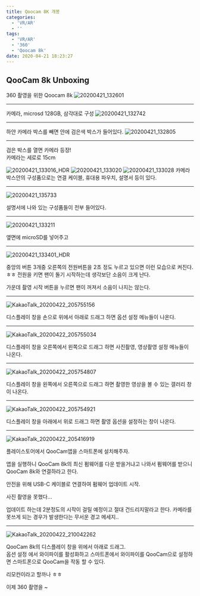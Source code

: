 ```yaml
---
title: Qoocam 8K 개봉
categories:
  - 'VR/AR'
  - ''
tags:
  - 'VR/AR'
  - '360'
  - 'Qoocam 8k'
date: 2020-04-21 18:23:27
---
```

## QooCam 8k Unboxing
360 촬영을 위한 Qoocam 8k
![20200421_132601](https://user-images.githubusercontent.com/53321666/79977451-3fb7c800-84d9-11ea-9459-22fa6456aac3.jpg)

--------------
카메라, microsd 128GB, 삼각대로 구성
![20200421_132742](https://user-images.githubusercontent.com/53321666/79977541-65dd6800-84d9-11ea-88ed-6a722c2854dc.jpg)

--------
하얀 카메라 박스를 빼면 안에 검은색 박스가 들어있다.
![20200421_132805](https://user-images.githubusercontent.com/53321666/79977470-46463f80-84d9-11ea-9442-988c02d86f40.jpg)


-------------------

검은 박스를 열면 카메라 등장!<br>
카메라는 세로로 15cm

![20200421_133016_HDR](https://user-images.githubusercontent.com/53321666/79977479-4ba38a00-84d9-11ea-9385-358b26d18cb5.jpg)
![20200421_133020](https://user-images.githubusercontent.com/53321666/79977485-4d6d4d80-84d9-11ea-8424-8e06f9bae4e3.jpg)
![20200421_133028](https://user-images.githubusercontent.com/53321666/79977490-4f371100-84d9-11ea-819a-0aeebdfb5ec4.jpg)
카메라 박스안의 구성품으로는 연결 케이블, 휴대용 파우치, 설명서 등이 있다.

------
![20200421_135733](https://user-images.githubusercontent.com/53321666/79977507-54945b80-84d9-11ea-8d7e-5edd3f88031d.jpg)

설명서에 나와 있는 구성품들이 전부 들어있다.

-------

![20200421_133211](https://user-images.githubusercontent.com/53321666/79977496-5100d480-84d9-11ea-82f6-44759954d4c8.jpg)

옆면에 microSD를 넣어주고

--------

![20200421_133401_HDR](https://user-images.githubusercontent.com/53321666/79977499-52ca9800-84d9-11ea-8a7c-89a5c3f10fe5.jpg)


중앙의 버튼 3개중 오른쪽의 전원버튼을 2초 정도 누르고 있으면 이런 모습으로 켜진다. ㅎㅎ
전원을 키면 팬이 돌기 시작하는데 생각보단 소음이 크게 난다.

가운데 촬영 시작 버튼을 누르면 팬이 꺼져서 소음이 나지는 않는다.

------

![KakaoTalk_20200422_205755156](https://user-images.githubusercontent.com/53321666/79979925-45afa800-84dd-11ea-86ec-cf3ca7e0e335.jpg)

디스플레이 창을 손으로 위에서 아래로 드래그 하면 옵션 설정 메뉴들이 나온다.

------

![KakaoTalk_20200422_205755034](https://user-images.githubusercontent.com/53321666/79979924-45afa800-84dd-11ea-81af-82fd4f6485e4.jpg)

디스플레이 창을 오른쪽에서 왼쪽으로 드래그 하면 사진촬영, 영상촬영 설정 메뉴들이 나온다.

------

![KakaoTalk_20200422_205754807](https://user-images.githubusercontent.com/53321666/79979919-434d4e00-84dd-11ea-9353-be949039ba27.jpg)

디스플레이 창을 왼쪽에서 오른쪽으로 드래그 하면 촬영한 영상을 볼 수 있는 갤러리 창이 나온다.

------

![KakaoTalk_20200422_205754921](https://user-images.githubusercontent.com/53321666/79979923-45171180-84dd-11ea-903f-1618ca85ddae.jpg)

디스플레이 창을 아래에서 위로 드래그 하면 촬영 옵션을 설정하는 창이 나온다.

------

![KakaoTalk_20200422_205416919](https://user-images.githubusercontent.com/53321666/79979512-9541a400-84dc-11ea-80c6-838ef34dd005.jpg)

플레이스토어에서 QooCam앱을 스마트폰에 설치해주자.

앱을 실행하니 QooCam 8k의 최신 펌웨어를 다운 받을거냐고 나와서 펌웨어를 받으니 QooCam 8k와 연결하라고 한다.

안전을 위해 USB-C 케이블로 연결하여 펌웨어 업데이트 시작.


사진 촬영을 못했다...


업데이트 하는데 2분정도의 시작이 걸릴 예정이고 절대 건드리지말라고 한다. 카메라를 못쓰게 되는 경우가 발생한다는 무서운 경고 메세지..

-------


![KakaoTalk_20200422_210042262](https://user-images.githubusercontent.com/53321666/79979497-9246b380-84dc-11ea-8848-a7fbf2d7bed0.jpg)

QooCam 8k의 디스플레이 창을 위에서 아래로 드래그.<br/>옵션 설정 에서 와이파이를 활성화하고 스마트폰에서 와이파이를 QooCam으로 설정하면 스마트폰으로 QooCam을 작동 할 수 있다.

리모컨이라고 할까나 ㅎㅎ

이제 360 촬영을  ~